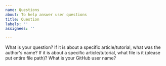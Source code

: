 ```yaml
---
name: Questions
about: To help answer user questions
title: Question
labels: ''
assignees: ''

---
```


What is your question?
If it is about a specific article/tutorial, what was the author's name?
If it is about a specific article/tutorial, what file is it (please put entire file path)?
What is your GitHub user name?
